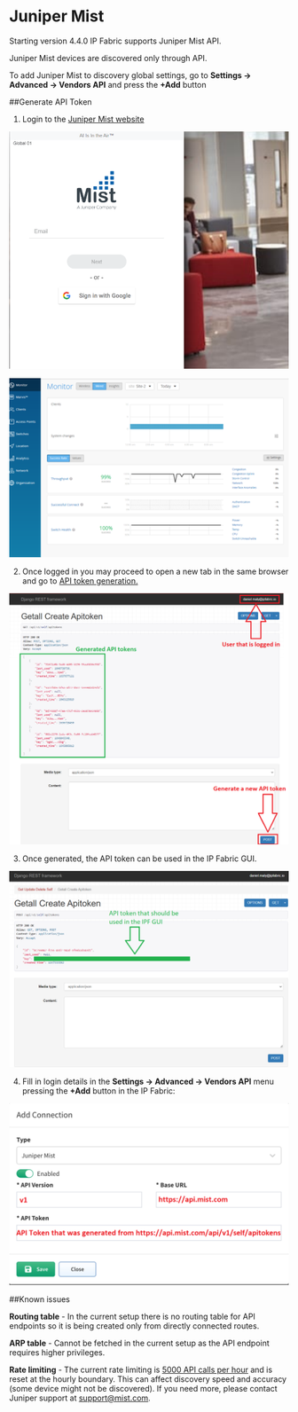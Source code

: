 # Juniper Mist

Starting version 4.4.0 IP Fabric supports Juniper Mist API.

Juniper Mist devices are discovered only through API.

To add Juniper Mist to discovery global settings, go to **Settings → Advanced → Vendors API** and press the **+Add** button

##Generate API Token

1) Login to the [Juniper Mist website](https://manage.mist.com/signin.html#!signin)

![login](mist/mist_login.png)

![main gui](mist/mist_gui.png)

2) Once logged in you may proceed to open a new tab in the same browser and go to [API token generation.](https://api.mist.com/api/v1/self/apitokens)

![](mist/mist_api_token.png)

3) Once generated, the API token can be used in the IP Fabric GUI.

![](mist/mist_api_create.png)

4) Fill in login details in the **Settings → Advanced → Vendors API** menu pressing the **+Add** button in the IP Fabric:

![](mist/mist_ipf_settings.png)

##Known issues

**Routing table** - In the current setup there is no routing table for API endpoints so it is being created only from directly connected routes.

**ARP table** - Cannot be fetched in the current setup as the API endpoint requires higher privileges.

**Rate limiting** - The current rate limiting is [5000 API calls per hour](https://www.mist.com/documentation/api-rate-limiting/) and is reset at the hourly boundary. This can affect discovery speed and accuracy (some device might not be discovered). If you need more, please contact Juniper support at support@mist.com.
